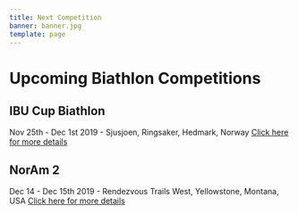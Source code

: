 ```yaml
---
title: Next Competition
banner: banner.jpg
template: page
---
```


# Upcoming Biathlon Competitions

## IBU Cup Biathlon
Nov 25th - Dec 1st 2019 - Sjusjoen, Ringsaker, Hedmark, Norway
[Click here for more details](https://www.biathlonworld.com/calendar/#/event-0)

## NorAm 2
Dec 14 - Dec 15th 2019 - Rendezvous Trails West, Yellowstone, Montana, USA
[Click here for more details](https://www.teamusa.org/US-Biathlon/Events/2019/December/14/NorAm-Cup-2)




